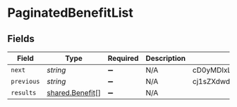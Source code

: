 # PaginatedBenefitList


## Fields

| Field                                                     | Type                                                      | Required                                                  | Description                                               | Example                                                   |
| --------------------------------------------------------- | --------------------------------------------------------- | --------------------------------------------------------- | --------------------------------------------------------- | --------------------------------------------------------- |
| `next`                                                    | *string*                                                  | :heavy_minus_sign:                                        | N/A                                                       | cD0yMDIxLTAxLTA2KzAzJTNBMjQlM0E1My40MzQzMjYlMkIwMCUzQTAw  |
| `previous`                                                | *string*                                                  | :heavy_minus_sign:                                        | N/A                                                       | cj1sZXdwd2VycWVtY29zZnNkc2NzUWxNMEUxTXk0ME16UXpNallsTWtJ  |
| `results`                                                 | [shared.Benefit](../../../sdk/models/shared/benefit.md)[] | :heavy_minus_sign:                                        | N/A                                                       |                                                           |